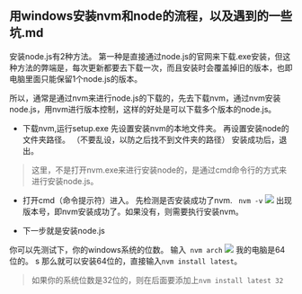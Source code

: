 用windows安装nvm和node的流程，以及遇到的一些坑.md
---

安装node.js有2种方法。
第一种是直接通过node.js的官网来下载.exe安装，但这种方法的弊端是，每次更新都要去下载一次，而且安装时会覆盖掉旧的版本，也即电脑里面只能保留1个node.js的版本。

所以，通常是通过nvm来进行node.js的下载的，先去下载nvm，通过nvm安装node.js，用nvm进行版本控制，这样的好处是可以下载多个版本的node.js。

* 下载nvm,运行setup.exe
先设置安装nvm的本地文件夹。
再设置安装node的文件夹路径。
（不要乱设，以防之后找不到文件夹的路径）
安装成功后，退出。
> 这里，不是打开nvm.exe来进行安装node的，是通过cmd命令行的方式来进行安装node.js。

* 打开cmd（命令提示符）进入。
先检测是否安装成功了nvm.
``` nvm -v```
![](http://othyo5zr8.bkt.clouddn.com/17-8-10/24130605.jpg)
出现版本号，即nvm安装成功了。如果没有，则需要执行安装nvm。

* 下一步就是安装node.js

你可以先测试下，你的windows系统的位数。
输入``` nvm arch```
![](http://othyo5zr8.bkt.clouddn.com/17-8-10/68084187.jpg)
我的电脑是64位的。
s
那么就可以安装64位的，直接输入```nvm install latest```。
> 如果你的系统位数是32位的，则在后面要添加上```nvm install latest 32```
